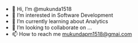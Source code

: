 - 👋 Hi, I’m @mukunda1518
- 👀 I’m interested in Software Development
- 🌱 I’m currently learning about Analytics
- 💞️ I’m looking to collaborate on ...
- 📫 How to reach me mukundapm1518@gmai.com

<!---
mukunda1518/mukunda1518 is a ✨ special ✨ repository because its `README.md` (this file) appears on your GitHub profile.
You can click the Preview link to take a look at your changes.
--->
